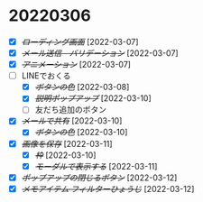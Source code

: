 # 20220306
* [X] ~~*ローディング画面*~~ [2022-03-07]
* [X] ~~*メール送信　バリデーション*~~ [2022-03-07]
* [X] ~~*アニメーション*~~ [2022-03-07]
* [ ] LINEでおくる
    * [X] ~~*ボタンの色*~~ [2022-03-08]
    * [X] ~~*説明ポップアップ*~~ [2022-03-10]
    * [ ] 友だち追加のボタン
* [X] ~~*メールで共有*~~ [2022-03-10]
    * [X] ~~*ボタンの色*~~ [2022-03-10]
* [X] ~~*画像を保存*~~ [2022-03-11]
    * [X] ~~*枠*~~ [2022-03-10]
    * [X] ~~*モーダルで表示する*~~ [2022-03-11]
* [X] ~~*ポップアップの閉じるボタン*~~ [2022-03-12]
* [X] ~~*メモアイテム フィルターひょうじ*~~ [2022-03-12]